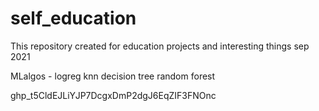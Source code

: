 # self_education
This repository created for education projects and interesting things  sep 2021

MLalgos - 
        logreg
        knn
        decision tree
        random forest 
        
        
        
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